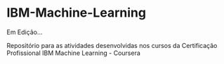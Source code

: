 # IBM-Machine-Learning

Em Edição...

Repositório para as atividades desenvolvidas nos cursos da Certificação Profissional IBM Machine Learning - Coursera 
